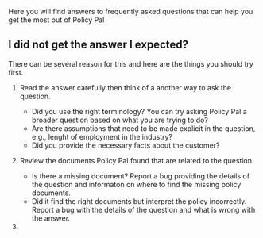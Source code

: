 Here you will find answers to frequently asked questions 
that can help you get the most out of Policy Pal

## I did not get the answer I expected?
There can be several reason for this and here are the 
things you should try first.
1. Read the answer carefully then think of a another
way to ask the question. 
   * Did you use the right terminology? You can try asking 
   Policy Pal a broader question based on what you are trying to do?
   * Are there assumptions that need to be made explicit in the 
   question, e.g., lenght of employment in the industry?
   * Did you provide the necessary facts about the customer?
2. Review the documents Policy Pal found that are related to the 
question. 
   * Is there a missing document? Report a bug providing the details of 
   the question and informaton on where to find the missing policy documents.
   * Did it find the right documents but interpret the policy incorrectly. Report 
   a bug with the details of the question and what is wrong with the answer.

3. 
